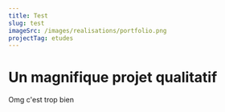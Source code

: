 ```yaml
---
title: Test
slug: test
imageSrc: /images/realisations/portfolio.png
projectTag: etudes
---
```


# Un magnifique projet qualitatif

Omg c'est trop bien
